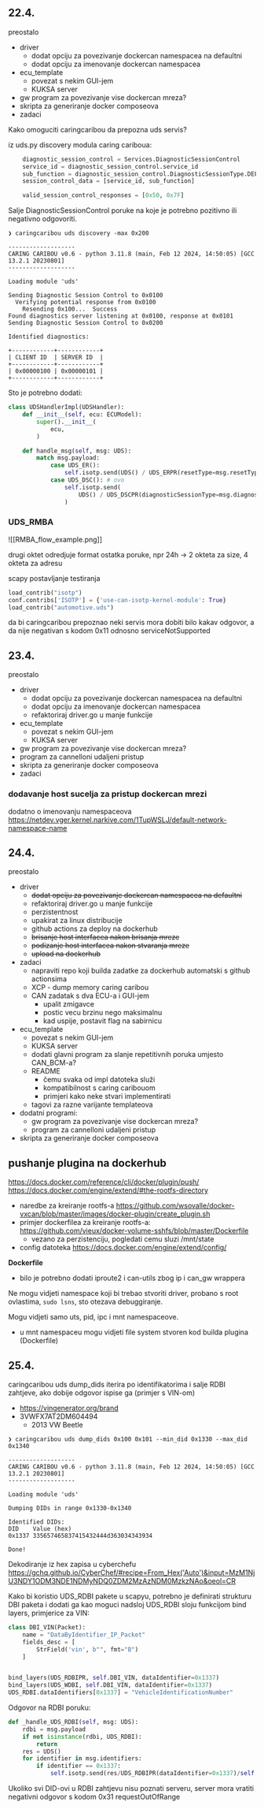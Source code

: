 ## 22.4.

preostalo
- driver
	- dodat opciju za povezivanje dockercan namespacea na defaultni
	- dodat opciju za imenovanje dockercan namespacea
- ecu_template
	- povezat s nekim GUI-jem
	- KUKSA server
- gw program za povezivanje vise dockercan mreza?
- skripta za generiranje docker composeova
- zadaci

Kako omoguciti caringcaribou da prepozna uds servis?

iz uds.py discovery modula caring cariboua:

```python
    diagnostic_session_control = Services.DiagnosticSessionControl
    service_id = diagnostic_session_control.service_id
    sub_function = diagnostic_session_control.DiagnosticSessionType.DEFAULT_SESSION
    session_control_data = [service_id, sub_function]

	valid_session_control_responses = [0x50, 0x7F]
```

Salje DiagnosticSessionControl poruke na koje je potrebno pozitivno ili negativno odgovoriti.



```
❯ caringcaribou uds discovery -max 0x200

-------------------
CARING CARIBOU v0.6 - python 3.11.8 (main, Feb 12 2024, 14:50:05) [GCC 13.2.1 20230801]
-------------------

Loading module 'uds'

Sending Diagnostic Session Control to 0x0100
  Verifying potential response from 0x0100
    Resending 0x100...  Success
Found diagnostics server listening at 0x0100, response at 0x0101
Sending Diagnostic Session Control to 0x0200

Identified diagnostics:

+------------+------------+
| CLIENT ID  | SERVER ID  |
+------------+------------+
| 0x00000100 | 0x00000101 |
+------------+------------+

```

Sto je potrebno dodati:
```python
class UDSHandlerImpl(UDSHandler):
    def __init__(self, ecu: ECUModel):
        super().__init__(
            ecu,
        )

    def handle_msg(self, msg: UDS):
        match msg.payload:
            case UDS_ER():
                self.isotp.send(UDS() / UDS_ERPR(resetType=msg.resetType))
            case UDS_DSC(): # ovo
                self.isotp.send(
                    UDS() / UDS_DSCPR(diagnosticSessionType=msg.diagnosticSessionType)
                )
```

### UDS_RMBA

![[RMBA_flow_example.png]]

drugi oktet odredjuje format ostatka poruke, npr 24h -> 2 okteta za size, 4 okteta za adresu


scapy postavljanje testiranja
``` python
load_contrib("isotp")
conf.contribs['ISOTP'] = {'use-can-isotp-kernel-module': True}
load_contrib("automotive.uds")

```


da bi caringcaribou prepoznao neki servis mora dobiti bilo kakav odgovor, a da nije negativan s kodom 0x11 odnosno serviceNotSupported

## 23.4.
preostalo
- driver
	- dodat opciju za povezivanje dockercan namespacea na defaultni
	- dodat opciju za imenovanje dockercan namespacea
	- refaktoriraj driver.go u manje funkcije
- ecu_template
	- povezat s nekim GUI-jem
	- KUKSA server
- gw program za povezivanje vise dockercan mreza?
- program za cannelloni udaljeni pristup
- skripta za generiranje docker composeova
- zadaci

### dodavanje host sucelja za pristup dockercan mrezi

dodatno o imenovanju namespaceova
https://netdev.vger.kernel.narkive.com/1TupWSLJ/default-network-namespace-name

## 24.4.
preostalo
- driver
	- ~~dodat opciju za povezivanje dockercan namespacea na defaultni~~
	- refaktoriraj driver.go u manje funkcije
	- perzistentnost
	- upakirat za linux distribucije
	- github actions za deploy na dockerhub
	- ~~brisanje host interfacea nakon brisanja mreze~~
	- ~~podizanje host interfacea nakon stvaranja mreze~~
	- ~~upload na dockerhub~~
- zadaci
	- napraviti repo koji builda zadatke za dockerhub automatski s github actionsima
	- XCP - dump memory caring caribou
	- CAN zadatak s dva ECU-a i GUI-jem
		- upalit zmigavce
		- postic vecu brzinu nego maksimalnu
		- kad uspije, postavit flag na sabirnicu
- ecu_template
	- povezat s nekim GUI-jem
	- KUKSA server
	- dodati glavni program za slanje repetitivnih poruka umjesto CAN_BCM-a?
	- README
		- čemu svaka od impl datoteka služi
		- kompatibilnost s caring caribouom
		- primjeri kako neke stvari implementirati
	- tagovi za razne varijante templateova
- dodatni programi:
	- gw program za povezivanje vise dockercan mreza?
	- program za cannelloni udaljeni pristup
- skripta za generiranje docker composeova

## pushanje plugina na dockerhub
https://docs.docker.com/reference/cli/docker/plugin/push/
https://docs.docker.com/engine/extend/#the-rootfs-directory
- naredbe za kreiranje rootfs-a https://github.com/wsovalle/docker-vxcan/blob/master/images/docker-plugin/create_plugin.sh
- primjer dockerfilea za kreiranje rootfs-a: https://github.com/vieux/docker-volume-sshfs/blob/master/Dockerfile
	- vezano za perzistenciju, pogledati cemu sluzi /mnt/state
- config datoteka https://docs.docker.com/engine/extend/config/


**Dockerfile**
- bilo je potrebno dodati iproute2 i can-utils zbog ip i can_gw wrappera

Ne mogu vidjeti namespace koji bi trebao stvoriti driver, probano s root ovlastima,
`sudo lsns`, sto otezava debuggiranje.

Mogu vidjeti samo uts, pid, ipc i mnt namespaceove.
- u mnt namespaceu mogu vidjeti file system stvoren kod builda plugina (Dockerfile)

## 25.4.

caringcaribou uds dump_dids iterira po identifikatorima i salje RDBI zahtjeve, ako dobije odgovor ispise ga (primjer s VIN-om)
- https://vingenerator.org/brand
- 3VWFX7AT2DM604494
	- 2013 VW Beetle

```
❯ caringcaribou uds dump_dids 0x100 0x101 --min_did 0x1330 --max_did 0x1340

-------------------
CARING CARIBOU v0.6 - python 3.11.8 (main, Feb 12 2024, 14:50:05) [GCC 13.2.1 20230801]
-------------------

Loading module 'uds'

Dumping DIDs in range 0x1330-0x1340

Identified DIDs:
DID    Value (hex)
0x1337 335657465837415432444d363034343934

Done!
```

Dekodiranje iz hex zapisa u cyberchefu
https://gchq.github.io/CyberChef/#recipe=From_Hex('Auto')&input=MzM1NjU3NDY1ODM3NDE1NDMyNDQ0ZDM2MzAzNDM0MzkzNAo&oeol=CR

Kako bi koristio UDS_RDBI pakete u scapyu, potrebno je definirati strukturu DBI paketa i dodati ga kao moguci nadsloj UDS_RDBI sloju funkcijom bind layers, primjerice za VIN:
```python
class DBI_VIN(Packet):  
    name = "DataByIdentifier_IP_Packet"  
    fields_desc = [  
        StrField('vin', b"", fmt="B")  
    ]


bind_layers(UDS_RDBIPR, self.DBI_VIN, dataIdentifier=0x1337)  
bind_layers(UDS_WDBI, self.DBI_VIN, dataIdentifier=0x1337)  
UDS_RDBI.dataIdentifiers[0x1337] = "VehicleIdentificationNumber"
```

Odgovor na RDBI poruku:

```python
def _handle_UDS_RDBI(self, msg: UDS):  
    rdbi = msg.payload  
    if not isinstance(rdbi, UDS_RDBI):  
        return  
    res = UDS()  
    for identifier in msg.identifiers:  
        if identifier == 0x1337:  
            self.isotp.send(res/UDS_RDBIPR(dataIdentifier=0x1337)/self.DBI_VIN(vin="3VWFX7AT2DM604494"))
```

Ukoliko svi DID-ovi u RDBI zahtjevu nisu poznati serveru, server mora vratiti negativni odgovor s kodom 0x31 requestOutOfRange
